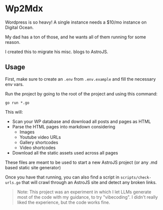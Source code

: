 # Wp2Mdx

Wordpress is so heavy! A single instance needs a $10/mo instance on Digital Ocean.

My dad has a ton of those, and he wants all of them running for some reason.

I created this to migrate his misc. blogs to AstroJS.

## Usage

First, make sure to create an `.env` from `.env.example` and fill the necessary env vars.

Run the project by going to the root of the project and using this command:

`go run *.go`

This will:

- Scan your WP database and download all posts and pages as HTML
- Parse the HTML pages into markdown considering
  - Images
  - Youtube video URLs
  - Gallery shortcodes
  - Video shortcodes
- Download all the static assets used across all pages

These files are meant to be used to start a new AstroJS project (or any .md based static site generator)

Once you have that running, you can also find a script in `scripts/check-urls.go` that will crawl through an AstroJS site and detect any broken links.

> Note: This project was an experiment in which I let LLMs generate most of the code with my guidance, to try "vibecoding". I didn't really liked the experience, but the code works fine.
